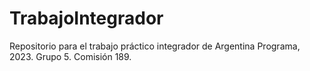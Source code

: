 # TrabajoIntegrador
Repositorio para el trabajo práctico integrador de Argentina Programa, 2023. Grupo 5. Comisión 189.
